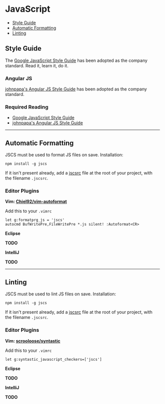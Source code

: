 # JavaScript

 - [Style Guide](#style-guide)
 - [Automatic Formatting](#automatic-formatting)
 - [Linting](#linting)

## Style Guide

The [Google JavaScript Style Guide][google-style-guide] has been adopted as the company standard. Read it, learn it, do it.

### Angular JS

[johnpapa's Angular JS Style Guide][angular-style-guide] has been adopted as the company standard.  

### Required Reading

 - [Google JavaScript Style Guide][google-style-guide]
 - [johnpapa's Angular JS Style Guide][angular-style-guide]

[google-style-guide]: http://google-styleguide.googlecode.com/svn/trunk/javascriptguide.xml
[angular-style-guide]: https://github.com/johnpapa/angular-styleguide

- - -

## Automatic Formatting

JSCS must be used to format JS files on save. Installation:

`npm install -g jscs`

If it isn't present already, add a [jscsrc][jscs-config] file at the root of your project, with the filename `.jscsrc`.

### Editor Plugins

**Vim: [Chiel92/vim-autoformat][vim-autoformat]**

Add this to your `.vimrc`

```VimL
let g:formatprg_js = 'jscs'
autocmd BufWritePre,FileWritePre *.js silent! :Autoformat<CR>
```

**Eclipse**

**TODO**

**IntelliJ**

**TODO**

[vim-autoformat]: https://github.com/Chiel92/vim-autoformat

- - -

## Linting

JSCS must be used to lint JS files on save. Installation:

`npm install -g jscs`

If it isn't present already, add a [jscsrc][jscs-config] file at the root of your project, with the filename `.jscsrc`.

### Editor Plugins

**Vim: [scrooloose/syntastic][syntastic]**

Add this to your `.vimrc`

```VimL
let g:syntastic_javascript_checkers=['jscs']
```

**Eclipse**

**TODO**

**IntelliJ**

**TODO**

[syntastic]: https://github.com/scrooloose/syntastic
[jscs-config]: https://github.com/solnetdigital/standards-and-tooling/blob/master/javascript/config/jscs.json
